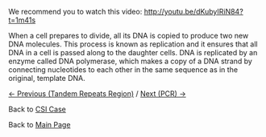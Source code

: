 We recommend you to watch this video:
<http://youtu.be/dKubyIRiN84?t=1m41s>

When a cell prepares to divide, all its DNA is copied to produce two new
DNA molecules. This process is known as replication and it ensures that
all DNA in a cell is passed along to the daughter cells. DNA is
replicated by an enzyme called DNA polymerase, which makes a copy of a
DNA strand by connecting nucleotides to each other in the same sequence
as in the original, template DNA.

[← Previous (Tandem Repeats Region)](/wiki/Tandem_Repeated_Regions "wikilink")
/ [Next (PCR) →](/wiki/PCR "wikilink")

Back to [CSI Case](/wiki/CSI_Case "wikilink")

Back to [Main Page](/wiki/Main_Page "wikilink")

